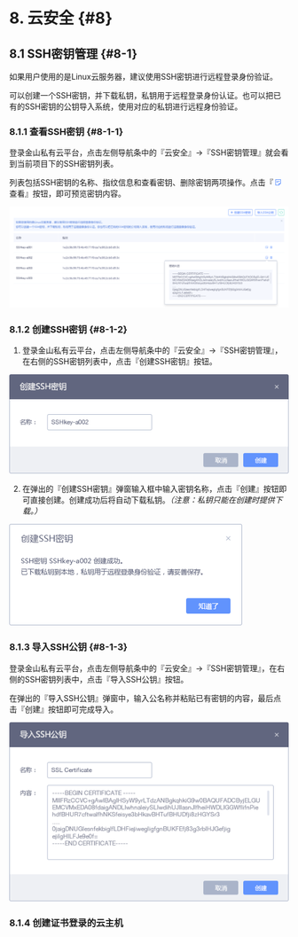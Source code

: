 # 8. 云安全 {#8}

## 8.1 SSH密钥管理 {#8-1}

如果用户使用的是Linux云服务器，建议使用SSH密钥进行远程登录身份验证。


可以创建一个SSH密钥，并下载私钥，私钥用于远程登录身份认证。也可以把已有的SSH密钥的公钥导入系统，使用对应的私钥进行远程身份验证。

### 8.1.1 查看SSH密钥 {#8-1-1}

登录金山私有云平台，点击左侧导航条中的『云安全』->『SSH密钥管理』就会看到当前项目下的SSH密钥列表。

列表包括SSH密钥的名称、指纹信息和查看密钥、删除密钥两项操作。点击『 ![](/assets/note.png) 查看』按钮，即可预览密钥内容。

![](/assets/SSH密钥列表.png)

### 8.1.2 创建SSH密钥 {#8-1-2}

1. 登录金山私有云平台，点击左侧导航条中的『云安全』->『SSH密钥管理』，在右侧的SSH密钥列表中，点击『创建SSH密钥』按钮。

![](/assets/创建密钥.png)

2. 在弹出的『创建SSH密钥』弹窗输入框中输入密钥名称，点击『创建』按钮即可直接创建。创建成功后将自动下载私钥。*（注意：私钥只能在创建时提供下载。）*

![](/assets/创建密钥提示.png)

### 8.1.3 导入SSH公钥 {#8-1-3}

登录金山私有云平台，点击左侧导航条中的『云安全』->『SSH密钥管理』，在右侧的SSH密钥列表中，点击『导入SSH公钥』按钮。

在弹出的『导入SSH公钥』弹窗中，输入公名称并粘贴已有密钥的内容，最后点击『创建』按钮即可完成导入。

![](/assets/导入公钥.png)

### 8.1.4 创建证书登录的云主机




